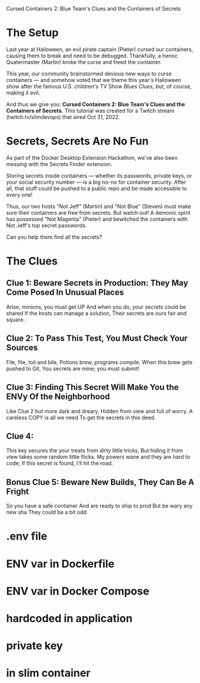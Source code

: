 Cursed Containers 2: Blue Team's Clues and the Containers of Secrets

# The Setup 
Last year at Halloween, an evil pirate captain (Pieter) cursed our containers, causing them to break and need to be debugged. Thankfully, a heroic Quatermaster (Martin) broke the curse and freed the container. 

This year, our community brainstormed devious new ways to curse containers — and somehow voted that we theme this year's Halloween show after the famous U.S. children's TV Show _Blues Clues_, but, of course, making it evil. 

And thus we give you: __Cursed Containers 2: Blue Team's Clues and the Containers of Secrets__. This tutorial was created for a Twitch stream (twitch.tv/slimdevops) that aired Oct 31, 2022. 

# Secrets, Secrets Are No Fun 
As part of the Docker Desktop Extension Hackathon, we've also been messing with the Secrets Finder extension. 

Storing secrets inside containers — whether its passwords, private keys, or your social security number — is a big no-no for container security. After all, that stuff could be pushed to a public repo and be made accessible to every one! 

Thus, our two hosts "Not Jeff" (Martin) and "Not Blue" (Steven) must make sure their containers are free from secrets. But watch out! A demonic spirit has possessed "Not Magenta" (Pieter) and bewitched the containers with Not Jeff's top secret passwords. 

Can you help them find all the secrets? 

# The Clues 
## Clue 1: Beware Secrets in Production: They May Come Posed In Unusual Places
Arise, minions, you must get UP 
And when you do, your secrets could be shared
If the hosts can manage a solution,
Their secrets are ours fair and square. 

## Clue 2: To Pass This Test, You Must Check Your Sources
File, file, toil and bile, 
Potions brew, programs compile. 
When this brew gets pushed to Git, 
You secrets are mine; you must submit! 

## Clue 3: Finding This Secret Will Make You the ENVy Of the Neighborhood
Like Clue 2 but more dark and dreary, 
Hidden from view and full of worry. 
A careless COPY is all we need
To get the secrets in this deed. 

## Clue 4: 
This key secures the your treats from dirty little tricks, 
But hiding it from view takes some random little flicks. 
My powers wane and they are hard to code; 
If this secret is found, I'll hit the road. 


## Bonus Clue 5: Beware New Builds, They Can Be A Fright
So you have a safe container
And are ready to ship to prod
But be wary any new sha
They could be a bit odd


# .env file
# ENV var in Dockerfile 
# ENV var in Docker Compose
# hardcoded in application 
# private key 
# in slim container